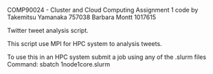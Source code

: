 COMP90024 - Cluster and Cloud Computing Assignment 1
code by
Takemitsu Yamanaka   757038
Barbara Montt       1017615

Twitter tweet analysis script.

This script use MPI for HPC system to analysis tweets.

To use this in an HPC system submit a job using any of the .slurm files
Command:
sbatch 1node1core.slurm